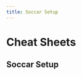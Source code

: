 ```yaml
---
title: Soccar Setup
---
```

# Cheat Sheets <Badge text="not finished" type="warning"/>

## Soccar Setup